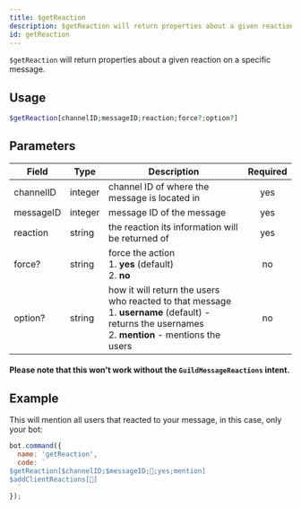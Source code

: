 ```yaml
---
title: $getReaction 
description: $getReaction will return properties about a given reaction on a specific message.
id: getReaction
---
```


`$getReaction` will return properties about a given reaction on a specific message.

## Usage

```php
$getReaction[channelID;messageID;reaction;force?;option?]
```

## Parameters 


| Field     | Type    | Description                                                                                                                                                | Required |
| --------- | ------- | ---------------------------------------------------------------------------------------------------------------------------------------------------------- | :------: |
| channelID | integer | channel ID of where the message is located in                                                                                                              |   yes    |
| messageID | integer | message ID of the message                                                                                                                                  |   yes    |
| reaction  | string  | the reaction its information will be returned of                                                                                                           |   yes    |
| force?    | string  | force the action <br /> 1. **yes** (default) <br /> 2. **no**                                                                                                  |    no    |
| option?   | string  | how it will return the users who reacted to that message <br /> 1. **username** (default) - returns the usernames   <br /> 2. **mention** - mentions the users |    no    |


#### Please note that this won't work without the `GuildMessageReactions` intent.


## Example

This will mention all users that reacted to your message, in this case, only your bot:

```javascript
bot.command({
  name: 'getReaction',
  code: `
$getReaction[$channelID;$messageID;👋;yes;mention]
$addClientReactions[👋]
  `
});
```